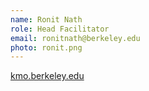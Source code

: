 ```yaml
---
name: Ronit Nath
role: Head Facilitator
email: ronitnath@berkeley.edu
photo: ronit.png
---
```

[kmo.berkeley.edu](Https://kmo.berkeley.edu)

